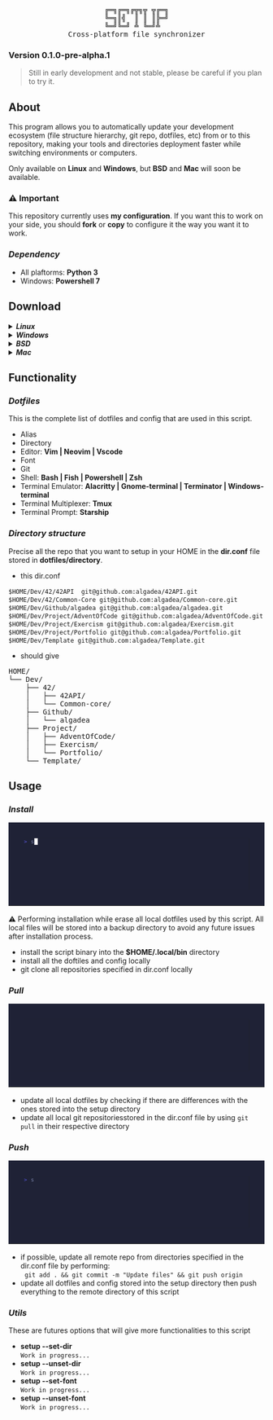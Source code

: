 <div align="center">
<pre>
╔═╗╔═╗╔╦╗╦ ╦╔═╗
╚═╗║╣  ║ ║ ║╠═╝
╚═╝╚═╝ ╩ ╚═╝╩  
Cross-platform file synchronizer
</pre>
</div>

### Version 0.1.0-pre-alpha.1
> Still in early development and not stable, please be careful if you plan to 
try it.

## **About**
This program allows you to automatically update your development ecosystem 
(file structure hierarchy, git repo, dotfiles, etc) from or to this repository, 
making your tools and directories deployment faster while switching environments 
or computers.</br>

Only available on **Linux** and **Windows**, but **BSD** and **Mac** will soon 
be available.

### **⚠️ Important**
This repository currently uses **my configuration**. If you want this to work 
on your side, you should **fork** or **copy** to configure it the way you want 
it to work. 

### ***Dependency***
- All plaftorms: **Python 3**
- Windows: **Powershell 7**

## **Download**
<details>
  <summary><strong><em>Linux</em></strong></summary>

  ```
  bash -c "cd $HOME && git clone git@github.com:algadea/.setup.git \
  && cd .setup && python initialization.py"
  ```
</details>

<details>
  <summary><strong><em>Windows</em></strong></summary>

  ```
  Invoke-Expression 'Set-Location $HOME;
  git clone git@github.com:algadea/.setup.git;
  Set-Location .\.setup\;
  python initialization.py'
  ```
</details>

<details>
  <summary><strong><em>BSD</em></strong></summary>

  `Work in progress...`
</details>

<details>
  <summary><strong><em>Mac</em></strong></summary>

  `Work in progress...`
</details>

## Functionality

### ***Dotfiles***
This is the complete list of dotfiles and config that are used in this script.
  - Alias
  - Directory
  - Editor: **Vim | Neovim | Vscode**
  - Font
  - Git
  - Shell: **Bash | Fish | Powershell | Zsh**
  - Terminal Emulator: **Alacritty | Gnome-terminal | Terminator | Windows-terminal**
  - Terminal Multiplexer: **Tmux**
  - Terminal Prompt: **Starship**

### ***Directory structure***
  Precise all the repo that you want to setup in your HOME in the **dir.conf** 
  file stored in **dotfiles/directory**.
  - this dir.conf
  ```
  $HOME/Dev/42/42API  git@github.com:algadea/42API.git
  $HOME/Dev/42/Common-Core git@github.com:algadea/Common-core.git
  $HOME/Dev/Github/algadea git@github.com:algadea/algadea.git
  $HOME/Dev/Project/AdventOfCode git@github.com:algadea/AdventOfCode.git
  $HOME/Dev/Project/Exercism git@github.com:algadea/Exercism.git
  $HOME/Dev/Project/Portfolio git@github.com:algadea/Portfolio.git
  $HOME/Dev/Template git@github.com:algadea/Template.git
  ```
  - should give
<pre>
HOME/
└── Dev/
    ├── 42/
    │   ├── 42API/
    │   └── Common-core/
    ├── Github/
    │   └── algadea
    ├── Project/
    │   ├── AdventOfCode/
    │   ├── Exercism/
    │   └── Portfolio/
    └── Template/
</pre>

## **Usage**
### ***Install***
<img src="asset/setup_install.gif">

⚠️ Performing installation while erase all local dotfiles used by this script.
All local files will be stored into a backup directory to avoid any future 
issues after installation process.
- install the script binary into the **$HOME/.local/bin** directory
- install all the doftiles and config locally
- git clone all repositories specified in dir.conf locally

### ***Pull***
<img src="asset/setup_pull.gif">

- update all local dotfiles by checking if there are differences with the ones
stored into the setup directory 
- update all local git repositoriesstored in the dir.conf file by using 
`git pull` in their respective directory

### ***Push***
<img src="asset/setup_push.gif">

- if possible, update all remote repo from directories specified in the dir.conf
 file by performing:<br>
 &nbsp;&nbsp;`git add . && git commit -m "Update files" && git push origin`<br>
- update all dotfiles and config stored into the setup directory then push 
everything to the remote directory of this script

### ***Utils***
These are futures options that will give more functionalities to this script
- **setup --set-dir**<br>
`Work in progress...`
- **setup --unset-dir**<br>
`Work in progress...`
- **setup --set-font**<br>
`Work in progress...`
- **setup --unset-font**<br>
`Work in progress...`